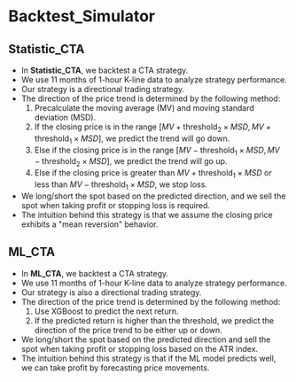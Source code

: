 # Backtest_Simulator
## Statistic_CTA
* In **Statistic_CTA**, we backtest a CTA strategy.
* We use 11 months of 1-hour K-line data to analyze strategy performance.
* Our strategy is a directional trading strategy.
* The direction of the price trend is determined by the following method:
  1. Precalculate the moving average (MV) and moving standard deviation (MSD).
  2. If the closing price is in the range $[MV + \text{threshold}_2 \times MSD, MV + \text{threshold}_1 \times MSD]$, we predict the trend will go down.
  3. Else if the closing price is in the range $[MV - \text{threshold}_1 \times MSD, MV - \text{threshold}_2 \times MSD]$, we predict the trend will go up.
  4. Else if the closing price is greater than $MV + \text{threshold}_1 \times MSD$ or less than $MV - \text{threshold}_1 \times MSD$, we stop loss.
* We long/short the spot based on the predicted direction, and we sell the spot when taking profit or stopping loss is required.
* The intuition behind this strategy is that we assume the closing price exhibits a "mean reversion" behavior.

## ML_CTA
* In **ML_CTA**, we backtest a CTA strategy.
* We use 11 months of 1-hour K-line data to analyze strategy performance.
* Our strategy is also a directional trading strategy.
* The direction of the price trend is determined by the following method:
  1. Use XGBoost to predict the next return.
  2. If the predicted return is higher than the threshold, we predict the direction of the price trend to be either up or down.
* We long/short the spot based on the predicted direction and sell the spot when taking profit or stopping loss based on the ATR index.
* The intuition behind this strategy is that if the ML model predicts well, we can take profit by forecasting price movements.

